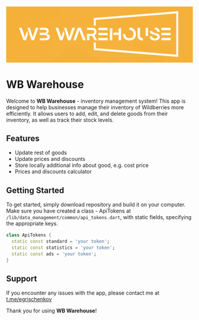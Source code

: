 <p>
	<img src="readme_resources/wb_warehouse_logo.png" alt="grokking">
</p>

# WB Warehouse

Welcome to **WB Warehouse** - inventory management system! This app is designed to help businesses manage their inventory of Wildberries more efficiently. It allows users to add, edit, and delete goods from their inventory, as well as track their stock levels.

## Features
* Update rest of goods
* Update prices and discounts
* Store locally additional info about good, e.g. cost price
* Prices and discounts calculator
  
## Getting Started
To get started, simply download repository and build it on your computer. 
Make sure you have created a class - ApiTokens at `/lib/data_management/common/api_tokens.dart`, with static fields, specifying the appropriate keys.
```dart
class ApiTokens {
  static const standard = 'your token';
  static const statistics = 'your token';
  static const ads = 'your token';
}
```

## Support
If you encounter any issues with the app, please contact me at [t.me/egrischenkov](https://t.me/egrischenkov)

Thank you for using **WB Warehouse**!
